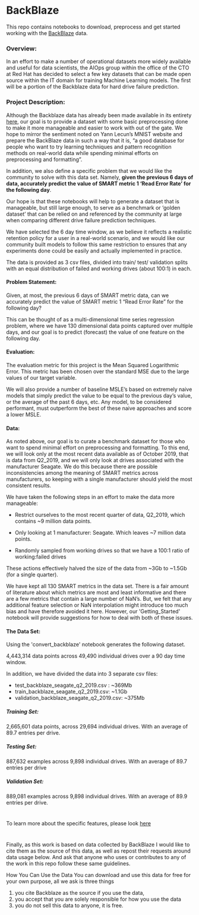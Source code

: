 # BackBlaze
This repo contains notebooks to download, preprocess and get started working with the [BackBlaze](https://www.backblaze.com/b2/hard-drive-test-data.html) data.

### Overview:

In an effort to make a number of operational datasets more widely available and useful for data scientists, the AIOps group within the office of the CTO at Red Hat has decided to select a few key datasets that can be made open source within the IT domain for training Machine Learning models. The first will be a portion of the Backblaze data for hard drive failure prediction.  

### Project Description:

Although the Backblaze data has already been made available in its entirety [here](https://www.backblaze.com/b2/hard-drive-test-data.html), our goal is to provide a dataset with some basic preprocessing done to make it more manageable and easier to work with out of the gate. We hope to mirror the sentiment noted on Yann Lecun’s MNIST website and prepare the BackBlaze data in such a way that it is, “a good database for people who want to try learning techniques and pattern recognition methods on real-world data while spending minimal efforts on preprocessing and formatting”. 

In addition, we also define a specific problem that we would like the community to solve with this data set. Namely, **given the previous 6 days of data, accurately predict the value of SMART metric 1 ‘Read Error Rate’ for the following day**. 

Our hope is that these notebooks will help to generate a dataset that is manageable, but still large enough, to serve as a benchmark or ‘golden dataset’ that can be relied on and referenced by the community at large when comparing different drive failure prediction techniques.   

We have selected the 6 day time window, as we believe it reflects a realistic retention policy for a user in a real-world scenario, and we would like our community built models to follow this same restriction to ensures that any experiments done could be easily and actually implemented in practice.  

The data is provided as 3 csv files, divided into train/ test/ validation splits with an equal distribution of failed and working drives (about 100:1) in each.   


#### Problem Statement:

Given, at most, the previous 6 days of SMART metric data, can we accurately predict the value of SMART metric 1 “Read Error Rate” for the following day?  

This can be thought of as a multi-dimensional time series regression problem, where we have 130 dimensional data points captured over multiple days, and our goal is to predict (forecast) the value of one feature on the following day.  

#### Evaluation: 

The evaluation metric for this project is the Mean Squared Logarithmic Error. This metric has been chosen over the standard MSE due to the large values of our target variable.  


We will also provide a number of baseline MSLE’s based on extremely naive models that simply predict the value to be equal to the previous day’s value, or the average of the past 6 days, etc. Any model, to be considered performant, must outperform the best of these naive approaches and score a lower MSLE.     


#### Data:

As noted above, our goal is to curate a benchmark dataset for those who want to spend minimal effort on preprocessing and formatting. To this end, we will look only at the most recent data available as of October 2019, that is data from Q2_2019, and we will only look at drives associated with the manufacturer Seagate. We do this because there are possible inconsistencies among the meaning of SMART metrics across manufacturers, so keeping with a single manufacturer should yield the most consistent results.   

We have taken the following steps in an effort to make the data more manageable:

* Restrict ourselves to the most recent quarter of data, Q2_2019, which contains ~9 million data points.
* Only looking at 1 manufacturer: Seagate. Which leaves ~7 million data points.

* Randomly sampled from working drives so that we have a 100:1 ratio of working:failed drives

These actions effectively halved the size of the data from ~3Gb to ~1.5Gb (for a single quarter). 

We have kept all 130 SMART metrics in the data set. There is a fair amount of literature about which metrics are most and least informative and there are a few metrics that contain a large number of NaN’s. But, we felt that any additional feature selection or NaN interpolation might introduce too much bias and have therefore avoided it here. However, our 'Getting_Started' notebook will provide suggestions for how to deal with both of these issues.   

#### The Data Set: 
Using the 'convert_backblaze' notebook generates the following dataset.

4,443,314 data points across 49,490 individual drives over a 90 day time window.

In addition, we have divided the data into 3 separate csv files:

* test_backblaze_seagate_q2_2019.csv : ~369Mb 
* train_backblaze_seagate_q2_2019.csv: ~1.1Gb
* validation_backblaze_seagate_q2_2019.csv: ~375Mb

##### Training Set: 
2,665,601 data points, across  29,694 individual drives. With an average of 89.7 entries per drive. 

##### Testing Set:
887,632 examples across 9,898 individual drives. With an average of 89.7 entries per drive

##### Validation Set:
889,081 examples across 9,898 individual drives. With an average of 89.9 entries per drive. 

#

To learn more about the specific features, please look [here](https://www.backblaze.com/b2/hard-drive-test-data.html) 

# 
Finally, as this work is based on data collected by BackBlaze I would like to cite them as the source of this data, as well as repost their requests around data usage below. And ask that anyone who uses or contributes to any of the work in this repo follow these same guidelines. 

How You Can Use the Data
You can download and use this data for free for your own purpose, all we ask is three things 
1) you cite Backblaze as the source if you use the data, 
2) you accept that you are solely responsible for how you use the data
3) you do not sell this data to anyone, it is free.